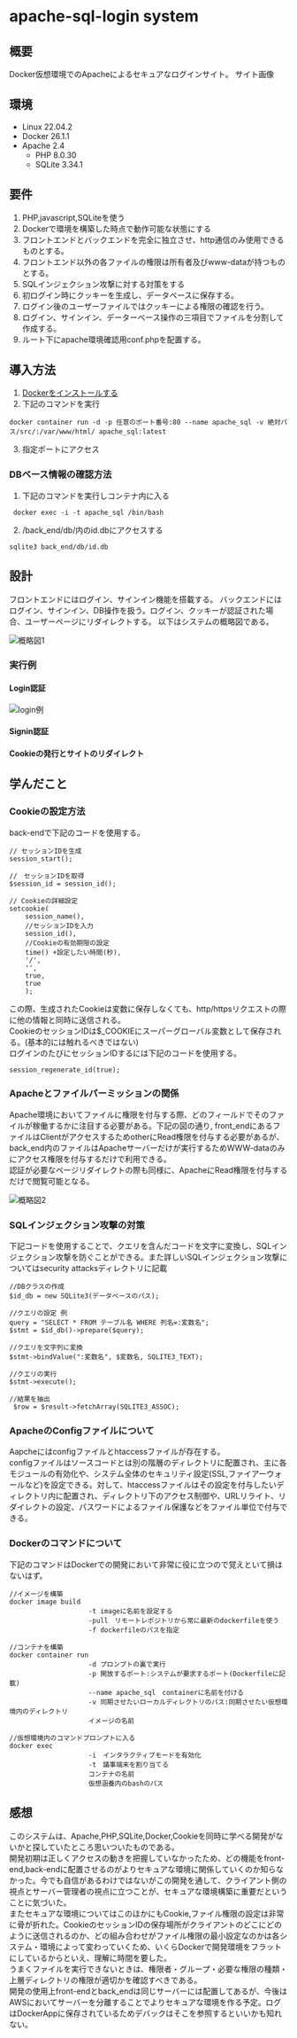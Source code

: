 # apache-sql-login system

## 概要
Docker仮想環境でのApacheによるセキュアなログインサイト。
サイト画像

## 環境
- Linux 22.04.2
- Docker 26.1.1
- Apache 2.4  
    - PHP 8.0.30 
    - SQLite 3.34.1

## 要件
1. PHP,javascript,SQLiteを使う
2. Dockerで環境を構築した時点で動作可能な状態にする
3. フロントエンドとバックエンドを完全に独立させ、http通信のみ使用できるものとする。
4. フロントエンド以外の各ファイルの権限は所有者及びwww-dataが持つものとする。
5. SQLインジェクション攻撃に対する対策をする
6. 初ログイン時にクッキーを生成し、データベースに保存する。
7. ログイン後のユーザーファイルではクッキーによる権限の確認を行う。
8. ログイン、サインイン、データーベース操作の三項目でファイルを分割して作成する。
9. ルート下にapache環境確認用conf.phpを配置する。

## 導入方法
1. [Dockerをインストールする](https://docs.docker.jp/desktop/install/windows-install.html "Docker install 方法")
2. 下記のコマンドを実行  
``` Linux
docker container run -d -p 任意のポート番号:80 --name apache_sql -v 絶対パス/src/:/var/www/html/ apache_sql:latest
```
3. 指定ポートにアクセス

### DBベース情報の確認方法
1. 下記のコマンドを実行しコンテナ内に入る
```
 docker exec -i -t apache_sql /bin/bash
```
2. /back_end/db/内のid.dbにアクセスする
```
sqlite3 back_end/db/id.db
```

## 設計
フロントエンドにはログイン、サインイン機能を搭載する。  バックエンドにはログイン、サインイン、DB操作を扱う。ログイン、クッキーが認証された場合、ユーザーページにリダイレクトする。
以下はシステムの概略図である。  

![概略図1](readmeimg/概略図1.png)

### 実行例  
#### Login認証
![login例](readmeimg/login例.gif)
#### Signin認証

#### Cookieの発行とサイトのリダイレクト


## 学んだこと
### Cookieの設定方法
back-endで下記のコードを使用する。
``` Linux
// セッションIDを生成
session_start();
```
```
//　セッションIDを取得
$session_id = session_id();
```
```
// Cookieの詳細設定
setcookie(
    session_name(),
    //セッションIDを入力
    session_id(),
    //Cookieの有効期限の設定
    time() +設定したい時間(秒),
    '/',
    '',
    true,
    true
    );
```

この際、生成されたCookieは変数に保存しなくても、http/httpsリクエストの際に他の情報と同時に送信される。  
CookieのセッションIDは$_COOKIEにスーパーグローバル変数として保存される。(基本的には触れるべきではない)  
ログインのたびにセッションIDするには下記のコードを使用する。
```
session_regenerate_id(true);
```

### Apacheとファイルパーミッションの関係
Apache環境においてファイルに権限を付与する際、どのフィールドでそのファイルが稼働するかに注目する必要がある。下記の図の通り,
front_endにあるファイルはClientがアクセスするためotherにRead権限を付与する必要があるが、back_end内のファイルはApacheサーバーだけが実行するためWWW-dataのみにアクセス権限を付与するだけで利用できる。  
認証が必要なページリダイレクトの際も同様に、ApacheにRead権限を付与するだけで閲覧可能となる。


![概略図2](readmeimg/概略図2.png)
### SQLインジェクション攻撃の対策
下記コードを使用することで、クエリを含んだコードを文字に変換し、SQLインジェクション攻撃を防ぐことができる。また詳しいSQLインジェクション攻撃についてはsecurity attacksディレクトリに記載
```
//DBクラスの作成
$id_db = new SQLite3(データベースのパス);

//クエリの設定 例
query = "SELECT * FROM テーブル名 WHERE 列名=:変数名";
$stmt = $id_db()->prepare($query);

//クエリを文字列に変換
$stmt->bindValue(":変数名", $変数名, SQLITE3_TEXT);

//クエリの実行
$stmt->execute();

//結果を抽出
 $row = $result->fetchArray(SQLITE3_ASSOC);
```


### ApacheのConfigファイルについて
Aapcheにはconfigファイルとhtaccessファイルが存在する。  
configファイルはソースコードとは別の階層のディレクトリに配置され、主に各モジュールの有効化や、システム全体のセキュリティ設定(SSL,ファイアーウォールなど)を設定できる。対して、htaccessファイルはその設定を付与したいディレクトリ内に配置され、ディレクトリ下のアクセス制御や、URLリライト、リダイレクトの設定、パスワードによるファイル保護などをファイル単位で付与できる。

### Dockerのコマンドについて
下記のコマンドはDockerでの開発において非常に役に立つので覚えといて損はないはず。

```
//イメージを構築
docker image build
                    -t imageに名前を設定する
                    -pull　リモートレポジトリから常に最新のdockerfileを使う
                    -f dockerfileのパスを指定

//コンテナを構築
docker container run 
                    -d プロンプトの裏で実行
                    -p 開放するポート:システムが要求するポート(Dockerfileに記載)
                    --name apache_sql　containerに名前を付ける
                    -v 同期させたいローカルディレクトリのパス:同期させたい仮想環境内のディレクトリ 
                    イメージの名前

//仮想環境内のコマンドプロンプトに入る
docker exec 
                    -i　インタラクティブモードを有効化
                    -t　議事端末を割り当てる
                    コンテナの名前
                    仮想涵養内のbashのパス
```

## 感想
このシステムは、Apache,PHP,SQLite,Docker,Cookieを同時に学べる開発がないかと探していたところ思いついたものである。  
開発初期は正しくアクセスの動きを把握していなかったため、どの機能をfront-end,back-endに配置させるのがよりセキュアな環境に関係していくのか知らなかった。今でも自信があるわけではないがこの開発を通して、クライアント側の視点とサーバー管理者の視点に立つことが、セキュアな環境構築に重要だということに気づいた。  
またセキュアな環境についてはこのほかにもCookie,ファイル権限の設定は非常に骨が折れた。CookieのセッションIDの保存場所がクライアントのどこにどのように送信されるのか、どの組み合わせがファイル権限の最小設定なのかは各システム・環境によって変わっていくため、いくらDockerで開発環境をフラットにしているからといえ、理解に時間を要した。  
うまくファイルを実行できないときは、権限者・グループ・必要な権限の種類・上層ディレクトリの権限が適切かを確認すべきである。  
開発の使用上front-endとback_endは同じサーバーには配置してあるが、今後はAWSにおいてサーバーを分離することでよりセキュアな環境を作る予定。ログはDockerAppに保存されているためデバックはそこを参照するといいかも知れない。


